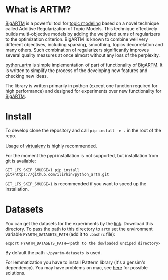 # What is ARTM?

[BigARTM](https://github.com/bigartm/bigartm) is a powerful tool for [topic modeling](https://en.wikipedia.org/wiki/Topic_model) based on a novel technique called Additive Regularization of Topic Models. This technique effectively builds multi-objective models by adding the weighted sums of regularizers to the optimization criterion. BigARTM is known to combine well very different objectives, including sparsing, smoothing, topics decorrelation and many others. Such combination of regularizers significantly improves several quality measures at once almost without any loss of the perplexity.

[python_artm](https://github.com/ilirhin/python_artm) is simple implementation of part of functionality of [BigARTM](https://github.com/bigartm/bigartm). It is written to simplify the process of the developing new features and checking new ideas.

The library is written primarily in python (except one function required for high performance) and designed for experiments over new functionality for [BigARTM](https://github.com/bigartm/bigartm).

# Install 
To develop clone the repository and call `pip install -e .` in the root of the repo. 

Usage of [virtualenv](https://virtualenv.pypa.io/en/stable/userguide/#usage) is highly recommended.

For the moment the pypi installation is not supported, but installation from git is available:
```
GIT_LFS_SKIP_SMUDGE=1 pip install git+https://github.com/ilirhin/python_artm.git
```

`GIT_LFS_SKIP_SMUDGE=1` is recommended if you want to speed up the installation.

# Datasets
You can get the datasets for the experiments by the [link](https://yadi.sk/d/BWPx6v-iYb_xuw). Download this directory. To pass the path to this directory to `artm` set the environment variable `PYARTM_DATASETS_PATH` (add it to `.bashrc` file):
```
export PYARTM_DATASETS_PATH=<path to the dowloaded unziped directory>
``` 
By default the path `~/pyartm-datasets` is used.

For lemmatization you have to install Patterm library (it's a gensim's dependency). You may have problems on mac, see [here](https://bit.ly/2RMEC0W) for possible solutions. 
